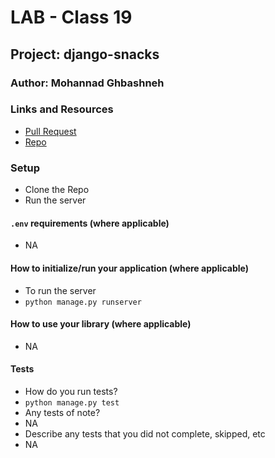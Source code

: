 # LAB - Class 19

## Project: django-snacks

### Author: Mohannad Ghbashneh

### Links and Resources
- [Pull Request]()
- [Repo]()

### Setup
- Clone the Repo
- Run the server

#### `.env` requirements (where applicable)

- NA

#### How to initialize/run your application (where applicable)

- To run the server
- `python manage.py runserver`

#### How to use your library (where applicable)
- NA

#### Tests

- How do you run tests?
- `python manage.py test`
- Any tests of note?
- NA
- Describe any tests that you did not complete, skipped, etc
- NA